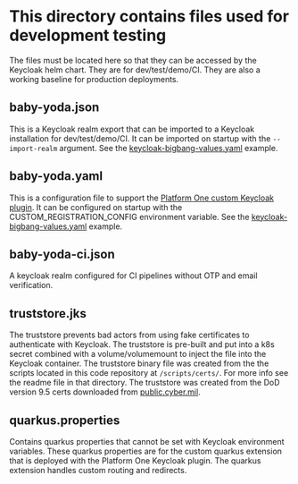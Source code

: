 # This directory contains files used for development testing
The files must be located here so that they can be accessed by the Keycloak helm chart. They are for dev/test/demo/CI. They are also a working baseline for production deployments.

## baby-yoda.json
This is a Keycloak realm export that can be imported to a Keycloak installation for dev/test/demo/CI. It can be imported on startup with the `--import-realm` argument. See the [keycloak-bigbang-values.yaml](../../../docs/assets/config/example/keycloak-bigbang-values.yaml) example.

## baby-yoda.yaml
This is a configuration file to support the [Platform One custom Keycloak plugin](https://repo1.dso.mil/platform-one/big-bang/apps/product-tools/keycloak-p1-auth-plugin). It can be configured on startup with the CUSTOM_REGISTRATION_CONFIG environment variable. See the [keycloak-bigbang-values.yaml](../../../docs/assets/config/example/keycloak-bigbang-values.yaml) example.

## baby-yoda-ci.json
A keycloak realm configured for CI pipelines without OTP and email verification.

## truststore.jks
 The truststore prevents bad actors from using fake certificates to authenticate with Keycloak. The truststore is pre-built and put into a k8s secret combined with a volume/volumemount to inject the file into the Keycloak container. The truststore binary file was created from the the scripts located in this code repository at `/scripts/certs/`. For more info see the readme file in that directory. The truststore was created from the DoD version 9.5 certs downloaded from [public.cyber.mil](https://public.cyber.mil/pki-pke/pkipke-document-library/).

## quarkus.properties
Contains quarkus properties that cannot be set with Keycloak environment variables. These quarkus properties are for the custom quarkus extension that is deployed with the Platform One Keycloak plugin. The quarkus extension handles custom routing and redirects.